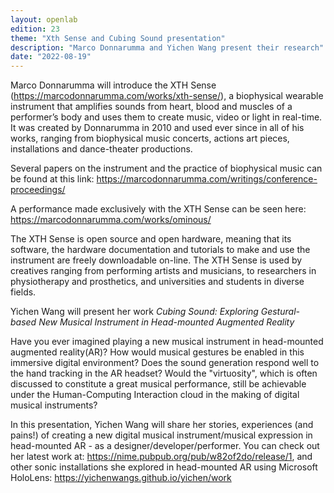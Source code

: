 ```yaml
---
layout: openlab
edition: 23
theme: "Xth Sense and Cubing Sound presentation"
description: "Marco Donnarumma and Yichen Wang present their research"
date: "2022-08-19"
---
```



Marco Donnarumma will introduce the XTH Sense (https://marcodonnarumma.com/works/xth-sense/), a biophysical wearable instrument that amplifies sounds from heart, blood and muscles of a performer’s body and uses them to create music, video or light in real-time. It was created by Donnarumma in 2010 and used ever since in all of his works, ranging from biophysical music concerts, actions art pieces, installations and dance-theater productions.

Several papers on the instrument and the practice of biophysical music can be found at this link: https://marcodonnarumma.com/writings/conference-proceedings/

A performance made exclusively with the XTH Sense can be seen here: https://marcodonnarumma.com/works/ominous/

The XTH Sense is open source and open hardware, meaning that its software, the hardware documentation and tutorials to make and use the instrument are freely downloadable on-line. The XTH Sense is used by creatives ranging from performing artists and musicians, to researchers in physiotherapy and prosthetics, and universities and students in diverse fields.


Yichen Wang will present her work *Cubing Sound: Exploring Gestural-based New Musical Instrument in Head-mounted Augmented Reality*

Have you ever imagined playing a new musical instrument in head-mounted augmented reality(AR)? How would musical gestures be enabled in this immersive digital environment? Does the sound generation respond well to the hand tracking in the AR headset? Would the "virtuosity", which is often discussed to constitute a great musical performance, still be achievable under the Human-Computing Interaction cloud in the making of digital musical instruments?

In this presentation, Yichen Wang will share her stories, experiences (and pains!) of creating a new digital musical instrument/musical expression in head-mounted AR - as a designer/developer/performer. You can check out her latest work at: https://nime.pubpub.org/pub/w82of2do/release/1, and other sonic installations she explored in head-mounted AR using Microsoft HoloLens: https://yichenwangs.github.io/yichen/work
